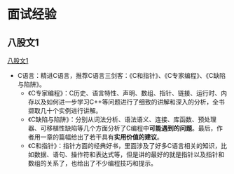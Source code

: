 # 面试经验
## 八股文1
[八股文1](../../../books/嵌入式校招菌学习资料/八股文/八股文1.pdf)
* C语言：精进C语言，推荐C语言三剑客：《C和指针》、《C专家编程》、《C缺陷与陷阱》。
  * 《C专家编程》：C历史、语言特性、声明、数组、指针、链接、运行时、内存以及如何进一步学习C++等问题进行了细致的讲解和深入的分析，全书撷取几十个实例进行讲解。
  * 《C缺陷与陷阱》：分别从词法分析、语法语义、连接、库函数、预处理器、可移植性缺陷等几个方面分析了C编程中**可能遇到的问题**。最后，作者用一章的篇幅给出了若干具有**实用价值的建议**。
  * 《C和指针》：指针方面的经典好书，里面涉及了好多C语言相关的知识，比如数据、语句、操作符和表达式等，但是讲的最好的就是指针以及指针和数组的关系了，也给出了不少编程技巧和提示。